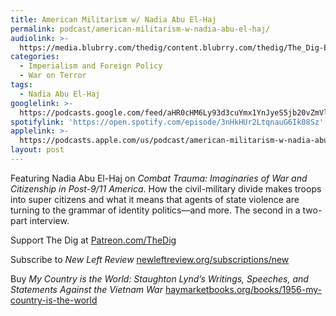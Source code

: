 ```yaml
---
title: American Militarism w/ Nadia Abu El-Haj
permalink: podcast/american-militarism-w-nadia-abu-el-haj/
audiolink: >-
  https://media.blubrry.com/thedig/content.blubrry.com/thedig/The_Dig-EP_395-El-Haj.mp3
categories:
  - Imperialism and Foreign Policy
  - War on Terror
tags:
  - Nadia Abu El-Haj
googlelink: >-
  https://podcasts.google.com/feed/aHR0cHM6Ly93d3cuYmx1YnJyeS5jb20vZmVlZHMvdGhlZGlnLnhtbA/episode/aHR0cHM6Ly90aGVkaWcuYmx1YnJyeS5uZXQvP3A9MjM1NA?sa=X&ved=0CAUQkfYCahcKEwi44f7r1b-AAxUAAAAAHQAAAAAQNg
spotifylink: 'https://open.spotify.com/episode/3nHkHUr2LtqnauG6Ik08Sz'
applelink: >-
  https://podcasts.apple.com/us/podcast/american-militarism-w-nadia-abu-el-haj/id1043245989?i=1000602831487
layout: post
---
```


Featuring Nadia Abu El-Haj on *Combat Trauma: Imaginaries of War and Citizenship in Post-9/11 America*. How the civil-military divide makes troops into super citizens and what it means that agents of state violence are turning to the grammar of identity politics—and more. The second in a two-part interview.

Support The Dig at [Patreon.com/TheDig](http://patreon.com/TheDig)

Subscribe to *New Left Review* [newleftreview.org/subscriptions/new](http://newleftreview.org/subscriptions/new)

Buy *My Country is the World: Staughton Lynd’s Writings, Speeches, and Statements Against the Vietnam War* [haymarketbooks.org/books/1956-my-country-is-the-world](http://haymarketbooks.org/books/1956-my-country-is-the-world)
